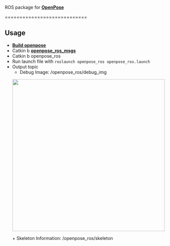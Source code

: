 ROS package for [**OpenPose**](https://github.com/CMU-Perceptual-Computing-Lab/openpose)

============================

## Usage
 - [**Build openpose**](https://github.com/CMU-Perceptual-Computing-Lab/openpose#installation-reinstallation-and-uninstallation)
 - Catkin b [**openpose_ros_msgs**](https://github.com/bajsk/openpose_ros)
 - Catkin b openpose_ros
 - Run launch file with `roslaunch openpose_ros openpose_ros.launch`
 - Output topic
   + Debug Image: /openpose_ros/debug_img
   <p align="center">
    <img src="doc/media/pose.jpg", width="480">
   </p>
   + Skeleton Information: /openpose_ros/skeleton

